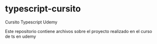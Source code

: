 # typescript-cursito
Cursito Typescript Udemy

Este repositorio contiene archivos sobre el proyecto realizado en el curso de ts en udemy

